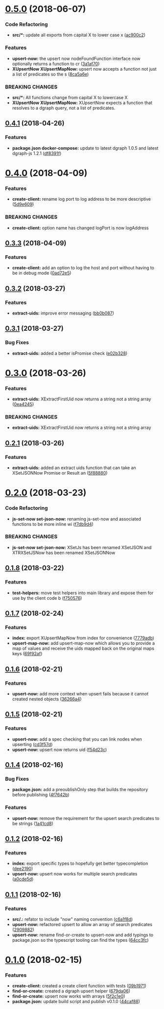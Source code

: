 <a name="0.5.0"></a>
# [0.5.0](https://github.com/vespertilian/dgraph-js-extras/compare/v0.4.1...v0.5.0) (2018-06-07)


### Code Refactoring

* **src/*:** update all exports from capital X to lower case x ([ac900c2](https://github.com/vespertilian/dgraph-js-extras/commit/ac900c2))


### Features

* **upsert-now:** the upsert now nodeFoundFunction interface now optionally returns a function to cr ([3a1af70](https://github.com/vespertilian/dgraph-js-extras/commit/3a1af70))
* **XUpsertNow XUpsertMapNow:** upsert now accepts a function not just a list of predicates so the s ([8ca5a6e](https://github.com/vespertilian/dgraph-js-extras/commit/8ca5a6e))


### BREAKING CHANGES

* **src/*:** All functions change from capital X to lowercase X
* **XUpsertNow XUpsertMapNow:** XUpsertNow expects a function that resolves to a dgraph query, not a list of
predicates.



<a name="0.4.1"></a>
## [0.4.1](https://github.com/vespertilian/dgraph-js-extras/compare/v0.4.0...v0.4.1) (2018-04-26)


### Features

* **package.json docker-compose:** update to latest dgraph 1.0.5 and latest dgraph-js 1.2.1 ([df8391f](https://github.com/vespertilian/dgraph-js-extras/commit/df8391f))



<a name="0.4.0"></a>
# [0.4.0](https://github.com/vespertilian/dgraph-js-extras/compare/v0.3.3...v0.4.0) (2018-04-09)


### Features

* **create-client:** rename log port to log address to be more descriptive ([5d9e609](https://github.com/vespertilian/dgraph-js-extras/commit/5d9e609))


### BREAKING CHANGES

* **create-client:** option name has changed logPort is now logAddress



<a name="0.3.3"></a>
## [0.3.3](https://github.com/vespertilian/dgraph-js-extras/compare/v0.3.2...v0.3.3) (2018-04-09)


### Features

* **create-client:** add an option to log the host and port without having to be in debug mode ([0ad72e5](https://github.com/vespertilian/dgraph-js-extras/commit/0ad72e5))



<a name="0.3.2"></a>
## [0.3.2](https://github.com/vespertilian/dgraph-js-extras/compare/v0.3.1...v0.3.2) (2018-03-27)


### Features

* **extract-uids:** improve error messaging ([bb0b087](https://github.com/vespertilian/dgraph-js-extras/commit/bb0b087))



<a name="0.3.1"></a>
## [0.3.1](https://github.com/vespertilian/dgraph-js-extras/compare/v0.3.0...v0.3.1) (2018-03-27)


### Bug Fixes

* **extract-uids:** added a better isPromise check ([e02b328](https://github.com/vespertilian/dgraph-js-extras/commit/e02b328))



<a name="0.3.0"></a>
# [0.3.0](https://github.com/vespertilian/dgraph-js-extras/compare/v0.2.1...v0.3.0) (2018-03-26)


### Features

* **extract-uids:** XExtractFirstUid now returns a string not a string array ([0ea4245](https://github.com/vespertilian/dgraph-js-extras/commit/0ea4245))


### BREAKING CHANGES

* **extract-uids:** XExtractFirstUid now returns a string not a string array



<a name="0.2.1"></a>
## [0.2.1](https://github.com/vespertilian/dgraph-js-extras/compare/v0.2.0...v0.2.1) (2018-03-26)


### Features

* **extract-uids:** added an extract uids function that can take an XSetJSONNow Promise or Result an ([5f88880](https://github.com/vespertilian/dgraph-js-extras/commit/5f88880))



<a name="0.2.0"></a>
# [0.2.0](https://github.com/vespertilian/dgraph-js-extras/compare/v0.1.8...v0.2.0) (2018-03-23)


### Code Refactoring

* **js-set-now set-json-now:** renaming js-set-now and associated functions to be more inline wi ([f7db9d4](https://github.com/vespertilian/dgraph-js-extras/commit/f7db9d4))


### BREAKING CHANGES

* **js-set-now set-json-now:** XSetJs has been renamed XSetJSON and XTRXSetJSNow has
been renamed XSetJSONNow



<a name="0.1.8"></a>
## [0.1.8](https://github.com/vespertilian/dgraph-js-extras/compare/v0.1.7...v0.1.8) (2018-03-22)


### Features

* **test-helpers:** move test helpers into main library and expose them for use by the client code b ([f750576](https://github.com/vespertilian/dgraph-js-extras/commit/f750576))



<a name="0.1.7"></a>
## [0.1.7](https://github.com/vespertilian/dgraph-js-extras/compare/v0.1.6...v0.1.7) (2018-02-24)


### Features

* **index:** export XUpsertMapNow from index for convenience ([7779adb](https://github.com/vespertilian/dgraph-js-extras/commit/7779adb))
* **upsert-map-now:** add upsert-map-now which allows you to provide a map of values and receive the uids mapped back on the original maps keys ([69f92af](https://github.com/vespertilian/dgraph-js-extras/commit/69f92af))



<a name="0.1.6"></a>
## [0.1.6](https://github.com/vespertilian/dgraph-js-extras/compare/v0.1.5...v0.1.6) (2018-02-21)


### Features

* **upsert-now:** add more context when upsert fails because it cannot created nested objects ([36266a4](https://github.com/vespertilian/dgraph-js-extras/commit/36266a4))



<a name="0.1.5"></a>
## [0.1.5](https://github.com/vespertilian/dgraph-js-extras/compare/v0.1.4...v0.1.5) (2018-02-21)


### Features

* **upsert-now:** add a spec checking that you can link nodes when upserting ([cd3f57d](https://github.com/vespertilian/dgraph-js-extras/commit/cd3f57d))
* **upsert-now:** upsert now returns uid ([f54d23c](https://github.com/vespertilian/dgraph-js-extras/commit/f54d23c))



<a name="0.1.4"></a>
## [0.1.4](https://github.com/vespertilian/dgraph-js-extras/compare/v0.1.2...v0.1.4) (2018-02-16)


### Bug Fixes

* **package.json:** add a preoublishOnly step that builds the repository before publishing ([4f7642b](https://github.com/vespertilian/dgraph-js-extras/commit/4f7642b))


### Features

* **upsert-now:** remove the requirement for the upsert search predicates to be strings ([1a41cd8](https://github.com/vespertilian/dgraph-js-extras/commit/1a41cd8))



<a name="0.1.2"></a>
## [0.1.2](https://github.com/vespertilian/dgraph-js-extras/compare/v0.1.1...v0.1.2) (2018-02-16)


### Features

* **index:** export specific types to hopefully get better typecompletion ([dee2190](https://github.com/vespertilian/dgraph-js-extras/commit/dee2190))
* **upsert-now:** upsert now works for multiple search predicates ([a0cde5d](https://github.com/vespertilian/dgraph-js-extras/commit/a0cde5d))



<a name="0.1.1"></a>
## [0.1.1](https://github.com/vespertilian/dgraph-js-extras/compare/v0.1.0...v0.1.1) (2018-02-16)


### Features

* **src/.:** refator to include "now" naming convention ([c6a1f8d](https://github.com/vespertilian/dgraph-js-extras/commit/c6a1f8d))
* **upsert-now:** refactored upsert to allow an array of search predicates ([2909882](https://github.com/vespertilian/dgraph-js-extras/commit/2909882))
* **upsert-now:** rename find-or-create to upsert-now and add typings to package.json so the typescript tooling can find the types ([64cc3fc](https://github.com/vespertilian/dgraph-js-extras/commit/64cc3fc))



<a name="0.1.0"></a>
# [0.1.0](https://github.com/vespertilian/dgraph-js-extras/compare/09b1971...v0.1.0) (2018-02-15)


### Features

* **create-client:** created a create client function with tests ([09b1971](https://github.com/vespertilian/dgraph-js-extras/commit/09b1971))
* **find-or-create:** created a dgraph upsert helper ([679da06](https://github.com/vespertilian/dgraph-js-extras/commit/679da06))
* **find-or-create:** upsert now works with arrays ([5f2c1e0](https://github.com/vespertilian/dgraph-js-extras/commit/5f2c1e0))
* **package.json:** update build script and publish v0.1.0 ([44caf88](https://github.com/vespertilian/dgraph-js-extras/commit/44caf88))



